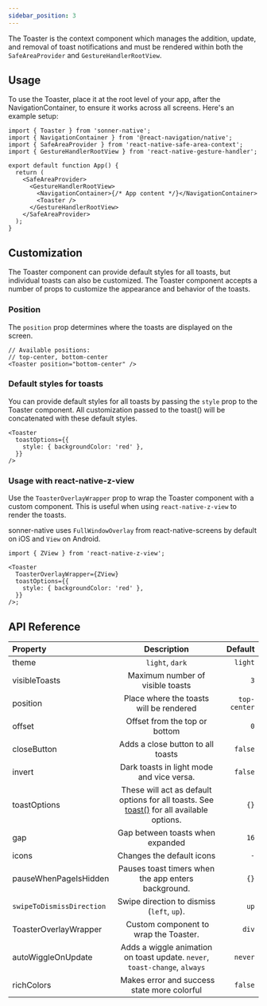 ```yaml
---
sidebar_position: 3
---
```


The Toaster is the context component which manages the addition, update, and removal of toast notifications and must be rendered within both the `SafeAreaProvider` and `GestureHandlerRootView`.

## Usage

To use the Toaster, place it at the root level of your app, after the NavigationContainer, to ensure it works across all screens. Here's an example setup:

```tsx
import { Toaster } from 'sonner-native';
import { NavigationContainer } from '@react-navigation/native';
import { SafeAreaProvider } from 'react-native-safe-area-context';
import { GestureHandlerRootView } from 'react-native-gesture-handler';

export default function App() {
  return (
    <SafeAreaProvider>
      <GestureHandlerRootView>
        <NavigationContainer>{/* App content */}</NavigationContainer>
        <Toaster />
      </GestureHandlerRootView>
    </SafeAreaProvider>
  );
}
```

## Customization

The Toaster component can provide default styles for all toasts, but individual toasts can also be customized. The Toaster component accepts a number of props to customize the appearance and behavior of the toasts.

### Position

The `position` prop determines where the toasts are displayed on the screen.

```tsx
// Available positions:
// top-center, bottom-center
<Toaster position="bottom-center" />
```

### Default styles for toasts

You can provide default styles for all toasts by passing the `style` prop to the Toaster component. All customization passed to the toast() will be concatenated with these default styles.

```tsx
<Toaster
  toastOptions={{
    style: { backgroundColor: 'red' },
  }}
/>
```

### Usage with react-native-z-view

Use the `ToasterOverlayWrapper` prop to wrap the Toaster component with a custom component. This is useful when using `react-native-z-view` to render the toasts.

sonner-native uses `FullWindowOverlay` from react-native-screens by default on iOS and `View` on Android.

```tsx
import { ZView } from 'react-native-z-view';

<Toaster
  ToasterOverlayWrapper={ZView}
  toastOptions={{
    style: { backgroundColor: 'red' },
  }}
/>;
```

## API Reference

| Property                  |                                            Description                                             |      Default |
| :------------------------ | :------------------------------------------------------------------------------------------------: | -----------: |
| theme                     |                                          `light`, `dark`                                           |      `light` |
| visibleToasts             |                                  Maximum number of visible toasts                                  |          `3` |
| position                  |                              Place where the toasts will be rendered                               | `top-center` |
| offset                    |                                   Offset from the top or bottom                                    |          `0` |
| closeButton               |                                 Adds a close button to all toasts                                  |      `false` |
| invert                    |                             Dark toasts in light mode and vice versa.                              |      `false` |
| toastOptions              | These will act as default options for all toasts. See [toast()](/toast) for all available options. |         `{}` |
| gap                       |                                  Gap between toasts when expanded                                  |         `16` |
| icons                     |                                     Changes the default icons                                      |          `-` |
| pauseWhenPageIsHidden     |                        Pauses toast timers when the app enters background.                         |         `{}` |
| `swipeToDismissDirection` |                             Swipe direction to dismiss (`left`, `up`).                             |         `up` |
| ToasterOverlayWrapper     |                                Custom component to wrap the Toaster.                               |        `div` |
| autoWiggleOnUpdate        |             Adds a wiggle animation on toast update. `never`, `toast-change`, `always`             |      `never` |
| richColors                |                             Makes error and success state more colorful                            |      `false` |
